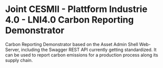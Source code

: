 # Joint CESMII - Plattform Industrie 4.0 - LNI4.0 Carbon Reporting Demonstrator
Carbon Reporting Demonstrator based on the Asset Admin Shell Web-Server, including the Swagger REST API currently getting standardized. It can be used to report carbon emissions for a production process along its supply chain.
